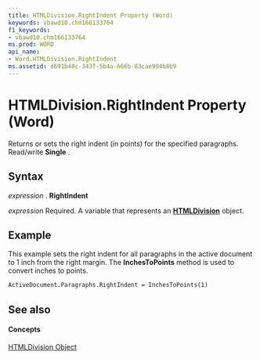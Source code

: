 ```yaml
---
title: HTMLDivision.RightIndent Property (Word)
keywords: vbawd10.chm166133764
f1_keywords:
- vbawd10.chm166133764
ms.prod: WORD
api_name:
- Word.HTMLDivision.RightIndent
ms.assetid: d691b48c-343f-5b4a-666b-83cae994b8b9
---
```



# HTMLDivision.RightIndent Property (Word)

Returns or sets the right indent (in points) for the specified paragraphs. Read/write  **Single** .


## Syntax

 _expression_ . **RightIndent**

 _expression_ Required. A variable that represents an **[HTMLDivision](htmldivision-object-word.md)** object.


## Example

This example sets the right indent for all paragraphs in the active document to 1 inch from the right margin. The  **InchesToPoints** method is used to convert inches to points.


```vb
ActiveDocument.Paragraphs.RightIndent = InchesToPoints(1)
```


## See also


#### Concepts


[HTMLDivision Object](htmldivision-object-word.md)

